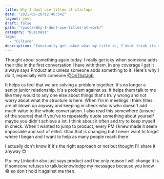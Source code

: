 ```yaml
---
title: Why I dont use titles at startups
date: "2021-05-20T12:40:54Z"
layout: post
draft: false
path: "/posts/Why-I-dont-use-titles-at-work/"
category: "Business"
tags:
  - "Culture"
description: "Constantly get asked what my title is, I dont think its relevant and my view on why that is."
---
```




Thought about something again today. I really get icky when someone adds their title in the first conversation I have with them.
In any coverage I get it always says Product at x unless someone adds something to it. Here's why I do it, especially with someone [@OnThatJob](www.onthatjob.com)

It helps us feel that we are solving a problem together. It's no longer a senior junior relationship. It's a problem against us. It helps them talk to me like they would to any one else about things that's truly wrong and not worry about what the structure is here. When I'm in meetings I think titles are all blown up anyway and keeping in check who is who doesn't add much value to the whole conversation. I also read this somewhere (unsure of the source) that if you've to repeatedly quote something about yourself maybe you didn't achieve a lot. I think about it often and try to keep myself in check. When I wanted to jump to product, every PM I knew made it seem impossible and sort of elitist. Glad that is changing but I never want to forget where I began and I want to help as many people reach there

I actually don't know if it's the right approach or not but thought I'll share it anyway 😊

P.s: my LinkedIn also just says product and the only reason I will change it is if someone refuses to talk/acknowledge my messages because you know 😅 so don't hold it against me then.